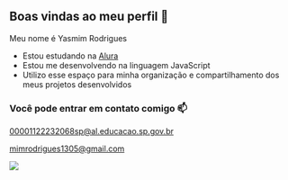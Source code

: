 ## Boas vindas ao meu perfil 💙 

Meu nome é Yasmim Rodrigues

- Estou estudando na [Alura](https://www.alura.com.br)
- Estou me desenvolvendo na linguagem JavaScript
- Utilizo esse espaço para minha organização e compartilhamento dos meus projetos desenvolvidos

### Você pode entrar em contato comigo 📫

00001122232068sp@al.educacao.sp.gov.br

mimrodrigues1305@gmail.com

![](https://media.tenor.com/LZUBjmbft7YAAAAj/bear-panda.gif)
